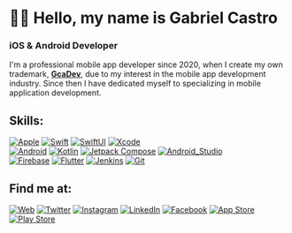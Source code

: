 #  👋🏽 Hello, my name is Gabriel Castro
### iOS & Android Developer

I'm a professional mobile app developer since 2020, when I create my own trademark, [**GcaDev**](https://gcadev.com), due to my interest in the mobile app development industry.
Since then I have dedicated myself to specializing in mobile application development.

## Skills:
[![Apple](https://img.shields.io/badge/iOS-999999?style=for-the-badge&logo=apple&logoColor=white&labelColor=101010)]()
[![Swift](https://img.shields.io/badge/Swift-FA7343?style=for-the-badge&logo=swift&logoColor=white&labelColor=101010)]()
[![SwiftUI](https://img.shields.io/badge/SwiftUI-144FEE?style=for-the-badge&logo=swift&logoColor=white&labelColor=101010)]()
[![Xcode](https://img.shields.io/badge/Xcode-1575F9?style=for-the-badge&logo=xcode&logoColor=white&labelColor=101010)]()
</br>
[![Android](https://img.shields.io/badge/Android-3DDC84?style=for-the-badge&logo=android&logoColor=white&labelColor=101010)]()
[![Kotlin](https://img.shields.io/badge/Kotlin-0095D5?style=for-the-badge&logo=kotlin&logoColor=white&labelColor=101010)]()
[![Jetpack Compose](https://img.shields.io/badge/Jetpack_Compose-6B9536?style=for-the-badge&logo=android&logoColor=white&labelColor=101010)]()
[![Android_Studio](https://img.shields.io/badge/Android_Studio-148EEE?style=for-the-badge&logo=android-studio&logoColor=white&labelColor=101010)]()
</br>
[![Firebase](https://img.shields.io/badge/Firebase-FFCA28?style=for-the-badge&logo=firebase&logoColor=white&labelColor=101010)]()
[![Flutter](https://img.shields.io/badge/Flutter-1DA1F2?style=for-the-badge&logo=flutter&logoColor=white&labelColor=101010)]()
[![Jenkins](https://img.shields.io/badge/Jenkins-D14836?style=for-the-badge&logo=jenkins&logoColor=white&labelColor=101010)]()
[![Git](https://img.shields.io/badge/Git-14EEC3?style=for-the-badge&logo=git&logoColor=white&labelColor=101010)]()
</br>

## Find me at:
[![Web](https://img.shields.io/badge/My_Website-www.GcaDev.com-1575F9?style=for-the-badge&logo=dev.to&logoColor=white&labelColor=101010)](https://www.gcadev.com)
[![Twitter](https://img.shields.io/badge/Twitter-@gcadev-1DA1F2?style=for-the-badge&logo=twitter&logoColor=white&labelColor=101010)](https://twitter.com/gcadev)
[![Instagram](https://img.shields.io/badge/Instagram-@gcadev-E4405F?style=for-the-badge&logo=instagram&logoColor=white&labelColor=101010)](https://instagram.com/gcadev)
[![LinkedIn](https://img.shields.io/badge/LinkedIn-Gabriel_Castro-0077B5?style=for-the-badge&logo=linkedin&logoColor=white&labelColor=101010)](https://www.linkedin.com/in/gcalvarez)
[![Facebook](https://img.shields.io/badge/Facebook-@gcadev-1877F2?style=for-the-badge&logo=facebook&logoColor=white&labelColor=101010)](https://facebook.com/gcadev)
[![App Store](https://img.shields.io/badge/App_Store-Gabriel_Castro-999999?style=for-the-badge&logo=app-store&logoColor=white&labelColor=101010)](https://apps.apple.com/es/developer/gabriel-castro/id1562727246)
[![Play Store](https://img.shields.io/badge/Play_Store-Gabriel_Castro-3DDC84?style=for-the-badge&logo=google-play&logoColor=white&labelColor=101010)](https://play.google.com/store/apps/dev?id=8534532239802041777)
